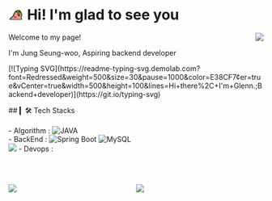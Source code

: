 <h1><img src="https://github.com/iamericanartist/SlackMojis/blob/master/Emojis/slowparrot.gif" width="30"/> Hi! I'm glad to see you</h1>
<a href="https://hits.seeyoufarm.com"><img align="right" src="https://hits.seeyoufarm.com/api/count/incr/badge.svg?url=https%3A%2F%2Fgithub.com%2Fjsw6701&count_bg=%23B185DB&title_bg=%2333004D&icon=github.svg&icon_color=%23E7E7E7&title=Github&edge_flat=false"/></a>
<p> Welcome to my page! </p> 
<p> I'm Jung Seung-woo, Aspiring backend developer</p>
[![Typing SVG](https://readme-typing-svg.demolab.com?font=Redressed&weight=500&size=30&pause=1000&color=E38CF7&center=true&vCenter=true&width=500&height=100&lines=Hi+there%2C+I'm+Glenn.;Backend+developer)](https://git.io/typing-svg)
<p>
 ## ▎🛠 Tech Stacks <br><br>
 - Algorithm : 
 <img alt="JAVA" src="https://img.shields.io/badge/-JAVA-critical?style=flat-square&logo=JAVA&logoColor=white" /><br>
 - BackEnd : 
 <img alt="Spring Boot" src="https://img.shields.io/badge/-Spring Boot-brightgreen?style=flat-square&logo=springboot&logoColor=white" />
 <img alt="MySQL" src="https://img.shields.io/badge/-MySQL-informational?style=flat-square&logo=MySQL&logoColor=white" /><br>
 <img src="https://img.shields.io/badge/mariaDB-003545?style=for-the-badge&logo=mariaDB&logoColor=white"> 
 - Devops :
 
</p>

<br><br>

<img align="left" width = "45%" src = "https://github-readme-stats.vercel.app/api/top-langs/?username=jsw6701&layout=compact&theme=cobalt">
<img align="right" width="50%" src="https://github-readme-stats.vercel.app/api?username=jsw6701&show_icons=true&theme=cobalt">


